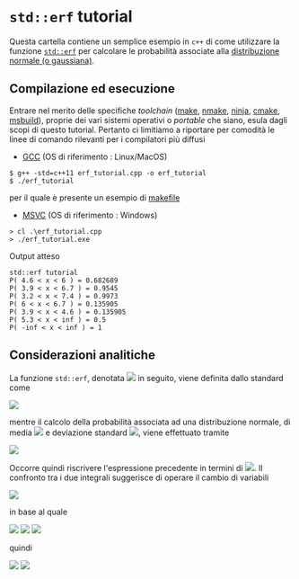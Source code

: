 # `std::erf` tutorial

Questa cartella contiene un semplice esempio in `c++` di come utilizzare la funzione [`std::erf`](https://en.cppreference.com/w/cpp/numeric/math/erf) per calcolare le probabilità associate alla [distribuzione normale (o gaussiana)](https://en.wikipedia.org/wiki/Normal_distribution).

## Compilazione ed esecuzione

Entrare nel merito delle specifiche _toolchain_ ([make](https://www.gnu.org/software/make/), [nmake](https://docs.microsoft.com/it-it/cpp/build/reference/running-nmake?view=msvc-160), [ninja](https://ninja-build.org/), [cmake](https://cmake.org/), [msbuild](https://docs.microsoft.com/it-it/visualstudio/msbuild/msbuild?view=vs-2019)), proprie dei vari sistemi operativi o _portable_ che siano, esula dagli scopi di questo tutorial. Pertanto ci limitiamo a riportare per comodità le linee di comando rilevanti per i compilatori più diffusi

- [GCC](https://gcc.gnu.org/) (OS di riferimento : Linux/MacOS)
```
$ g++ -std=c++11 erf_tutorial.cpp -o erf_tutorial
$ ./erf_tutorial
```
per il quale è presente un esempio di [makefile](makefile)

- [MSVC](https://visualstudio.microsoft.com/it/vs/features/cplusplus/) (OS di riferimento : Windows)
```
> cl .\erf_tutorial.cpp
> ./erf_tutorial.exe
```

Output atteso
```
std::erf tutorial
P( 4.6 < x < 6 ) = 0.682689
P( 3.9 < x < 6.7 ) = 0.9545
P( 3.2 < x < 7.4 ) = 0.9973
P( 6 < x < 6.7 ) = 0.135905
P( 3.9 < x < 4.6 ) = 0.135905
P( 5.3 < x < inf ) = 0.5
P( -inf < x < inf ) = 1
```


## Considerazioni analitiche

La funzione `std::erf`, denotata <img src="https://render.githubusercontent.com/render/math?math=\text{erf}(x)"> in seguito, viene definita dallo standard come

<img src="https://render.githubusercontent.com/render/math?math=\text{erf}(x) = \frac{2}{\sqrt{\pi}}\int_0^x e^{-t^2} dx">

mentre il calcolo della probabilità associata ad una distribuzione normale, di media <img src="https://render.githubusercontent.com/render/math?math=\mu"> e deviazione standard <img src="https://render.githubusercontent.com/render/math?math=\sigma">, viene effettuato tramite

<img src="https://render.githubusercontent.com/render/math?math=\text{P}(a < x < b) = \frac{1}{\sqrt{2\pi \sigma^2}}\int_a^b e^{-\frac{(x - \mu)^2}{2 \sigma^2}} dt">

Occorre quindi riscrivere l'espressione precedente in termini di <img src="https://render.githubusercontent.com/render/math?math=\text{erf}(x)">. Il confronto tra i due integrali suggerisce di operare il cambio di variabili


<img src="https://render.githubusercontent.com/render/math?math=y = \frac{x - \mu}{\sqrt{2 \sigma^2}}">

in base al quale

<img src="https://render.githubusercontent.com/render/math?math=dy = \sqrt{2 \sigma^2} dx">

<img src="https://render.githubusercontent.com/render/math?math=x = a \rightarrow y_a = \frac{a - \mu}{\sqrt{2 \sigma^2}}">

<img src="https://render.githubusercontent.com/render/math?math=x = b \rightarrow y_b = \frac{b - \mu}{\sqrt{2 \sigma^2}}">

quindi

<img src="https://render.githubusercontent.com/render/math?math=\text{P}(a < x < b) = \frac{1}{\sqrt{\pi}} \int_{y_a}^{y_b} e^{-y^2} dy = \frac{1}{\sqrt{\pi}} [ \int_{0}^{y_b} e^{-y^2} dy - \int_{0}^{y_a} e^{-y^2} dy ] =">

<img src="https://render.githubusercontent.com/render/math?math==\frac{1}{2} [ \frac{2}{\sqrt{\pi}} \int_{0}^{y_b} e^{-y^2} dy - \frac{2}{\sqrt{\pi}} \int_{0}^{y_a} e^{-y^2} dy ] = \frac{1}{2} [ \text{erf}(y_b) - \text{erf}(y_a) ]">


